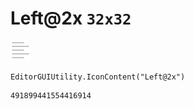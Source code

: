 # Left@2x `32x32`
<img src="/img/Left@2x.png" width=32 height=32>

``` CSharp
EditorGUIUtility.IconContent("Left@2x")
```
```
491899441554416914
```
